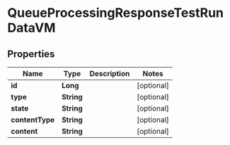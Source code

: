 
# QueueProcessingResponseTestRunDataVM

## Properties
Name | Type | Description | Notes
------------ | ------------- | ------------- | -------------
**id** | **Long** |  |  [optional]
**type** | **String** |  |  [optional]
**state** | **String** |  |  [optional]
**contentType** | **String** |  |  [optional]
**content** | **String** |  |  [optional]




